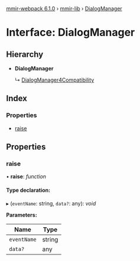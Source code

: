 [mmir-webpack 6.1.0](../README.md) › [mmir-lib](../modules/mmir_lib.md) › [DialogManager](mmir_lib.dialogmanager.md)

# Interface: DialogManager

## Hierarchy

* **DialogManager**

  ↳ [DialogManager4Compatibility](mmir_lib.dialogmanager4compatibility.md)

## Index

### Properties

* [raise](mmir_lib.dialogmanager.md#raise)

## Properties

###  raise

• **raise**: *function*

#### Type declaration:

▸ (`eventName`: string, `data?`: any): *void*

**Parameters:**

Name | Type |
------ | ------ |
`eventName` | string |
`data?` | any |
